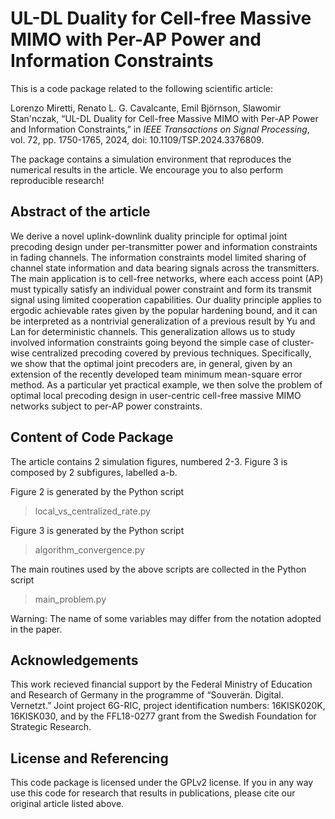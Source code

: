 # UL-DL Duality for Cell-free Massive MIMO with Per-AP Power and Information Constraints

This is a code package related to the following scientific article:

Lorenzo Miretti, Renato L. G. Cavalcante, Emil Björnson, Slawomir Stan\'nczak, “UL-DL Duality for Cell-free Massive MIMO with Per-AP Power and Information Constraints,” in *IEEE Transactions on Signal Processing*, vol. 72, pp. 1750-1765, 2024, doi: 10.1109/TSP.2024.3376809.

The package contains a simulation environment that reproduces the numerical results in the article. We encourage you to also perform reproducible research!

## Abstract of the article

We derive a novel uplink-downlink duality principle for optimal joint precoding design under per-transmitter power and information constraints in fading channels. The information constraints model limited sharing of channel state information and data bearing signals across the transmitters. The main application is to cell-free networks, where each access point (AP) must typically satisfy an individual power constraint and form its transmit signal using limited cooperation capabilities. Our duality principle applies to ergodic achievable rates given by the popular hardening bound, and it can be interpreted as a nontrivial generalization of a previous result by Yu and Lan for deterministic channels. This generalization allows us to study involved information constraints going beyond the simple case of cluster-wise centralized precoding covered by previous techniques. Specifically, we show that the optimal joint precoders are, in general, given by an extension of the recently developed team minimum mean-square error method. As a particular yet practical example, we then solve the problem of optimal local precoding design in user-centric cell-free massive MIMO networks subject to per-AP power constraints.

## Content of Code Package

The article contains 2 simulation figures, numbered 2-3. Figure 3 is composed by 2 subfigures, labelled a-b.

Figure 2 is generated by the Python script 
> local_vs_centralized_rate.py

Figure 3 is generated by the Python script 
> algorithm_convergence.py

The main routines used by the above scripts are collected in the Python script
> main_problem.py

Warning: The name of some variables may differ from the notation adopted in the paper. 

## Acknowledgements

This work recieved financial support by the Federal Ministry of Education and Research of Germany in the programme of “Souverän. Digital. Vernetzt.” Joint project 6G-RIC, project identification numbers: 16KISK020K, 16KISK030, and by the FFL18-0277 grant from the Swedish Foundation for Strategic Research.

## License and Referencing

This code package is licensed under the GPLv2 license. If you in any way use this code for research that results in publications, please cite our original article listed above.
